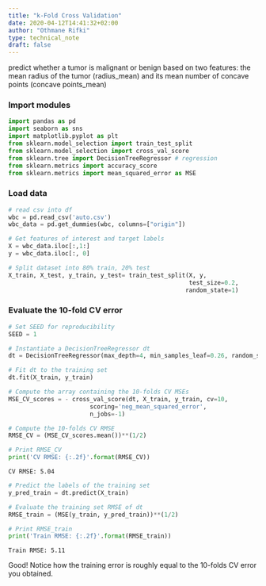```yaml
---
title: "k-Fold Cross Validation"
date: 2020-04-12T14:41:32+02:00
author: "Othmane Rifki"
type: technical_note
draft: false
---
```

predict whether a tumor is malignant or benign based on two features: the mean radius of the tumor (radius_mean) and its mean number of concave points (concave points_mean)

### Import modules


```python
import pandas as pd
import seaborn as sns
import matplotlib.pyplot as plt
from sklearn.model_selection import train_test_split
from sklearn.model_selection import cross_val_score
from sklearn.tree import DecisionTreeRegressor # regression
from sklearn.metrics import accuracy_score
from sklearn.metrics import mean_squared_error as MSE
```

### Load data


```python
# read csv into df
wbc = pd.read_csv('auto.csv')
wbc_data = pd.get_dummies(wbc, columns=["origin"])

# Get features of interest and target labels
X = wbc_data.iloc[:,1:]
y = wbc_data.iloc[:, 0]

# Split dataset into 80% train, 20% test
X_train, X_test, y_train, y_test= train_test_split(X, y, 
                                                   test_size=0.2,
                                                  random_state=1)
```

### Evaluate the 10-fold CV error


```python
# Set SEED for reproducibility
SEED = 1

# Instantiate a DecisionTreeRegressor dt
dt = DecisionTreeRegressor(max_depth=4, min_samples_leaf=0.26, random_state=SEED)

# Fit dt to the training set
dt.fit(X_train, y_train)

# Compute the array containing the 10-folds CV MSEs
MSE_CV_scores = - cross_val_score(dt, X_train, y_train, cv=10, 
                       scoring='neg_mean_squared_error',
                       n_jobs=-1)

# Compute the 10-folds CV RMSE
RMSE_CV = (MSE_CV_scores.mean())**(1/2)

# Print RMSE_CV
print('CV RMSE: {:.2f}'.format(RMSE_CV))
```

    CV RMSE: 5.04



```python
# Predict the labels of the training set
y_pred_train = dt.predict(X_train)

# Evaluate the training set RMSE of dt
RMSE_train = (MSE(y_train, y_pred_train))**(1/2)

# Print RMSE_train
print('Train RMSE: {:.2f}'.format(RMSE_train))
```

    Train RMSE: 5.11


Good! 
Notice how the training error is roughly equal to the 10-folds CV error you obtained.

